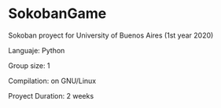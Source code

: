 # SokobanGame
Sokoban proyect for University of Buenos Aires (1st year 2020)

Languaje: Python

Group size: 1

Compilation: on GNU/Linux 

Proyect Duration: 2 weeks


